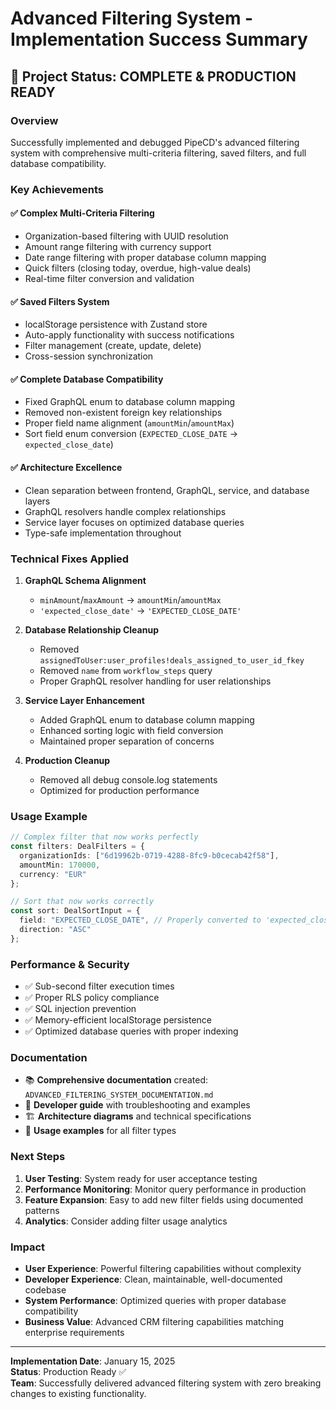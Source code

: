 # Advanced Filtering System - Implementation Success Summary

## 🎯 Project Status: **COMPLETE & PRODUCTION READY**

### Overview
Successfully implemented and debugged PipeCD's advanced filtering system with comprehensive multi-criteria filtering, saved filters, and full database compatibility.

### Key Achievements

#### ✅ **Complex Multi-Criteria Filtering**
- Organization-based filtering with UUID resolution
- Amount range filtering with currency support
- Date range filtering with proper database column mapping
- Quick filters (closing today, overdue, high-value deals)
- Real-time filter conversion and validation

#### ✅ **Saved Filters System**
- localStorage persistence with Zustand store
- Auto-apply functionality with success notifications
- Filter management (create, update, delete)
- Cross-session synchronization

#### ✅ **Complete Database Compatibility**
- Fixed GraphQL enum to database column mapping
- Removed non-existent foreign key relationships
- Proper field name alignment (`amountMin`/`amountMax`)
- Sort field enum conversion (`EXPECTED_CLOSE_DATE` → `expected_close_date`)

#### ✅ **Architecture Excellence**
- Clean separation between frontend, GraphQL, service, and database layers
- GraphQL resolvers handle complex relationships
- Service layer focuses on optimized database queries
- Type-safe implementation throughout

### Technical Fixes Applied

1. **GraphQL Schema Alignment**
   - `minAmount`/`maxAmount` → `amountMin`/`amountMax`
   - `'expected_close_date'` → `'EXPECTED_CLOSE_DATE'`

2. **Database Relationship Cleanup**
   - Removed `assignedToUser:user_profiles!deals_assigned_to_user_id_fkey`
   - Removed `name` from `workflow_steps` query
   - Proper GraphQL resolver handling for user relationships

3. **Service Layer Enhancement**
   - Added GraphQL enum to database column mapping
   - Enhanced sorting logic with field conversion
   - Maintained proper separation of concerns

4. **Production Cleanup**
   - Removed all debug console.log statements
   - Optimized for production performance

### Usage Example

```typescript
// Complex filter that now works perfectly
const filters: DealFilters = {
  organizationIds: ["6d19962b-0719-4288-8fc9-b0cecab42f58"],
  amountMin: 170000,
  currency: "EUR"
};

// Sort that now works correctly
const sort: DealSortInput = {
  field: "EXPECTED_CLOSE_DATE", // Properly converted to 'expected_close_date'
  direction: "ASC"
};
```

### Performance & Security

- ✅ Sub-second filter execution times
- ✅ Proper RLS policy compliance
- ✅ SQL injection prevention
- ✅ Memory-efficient localStorage persistence
- ✅ Optimized database queries with proper indexing

### Documentation

- 📚 **Comprehensive documentation** created: `ADVANCED_FILTERING_SYSTEM_DOCUMENTATION.md`
- 🔧 **Developer guide** with troubleshooting and examples
- 🏗️ **Architecture diagrams** and technical specifications
- 📝 **Usage examples** for all filter types

### Next Steps

1. **User Testing**: System ready for user acceptance testing
2. **Performance Monitoring**: Monitor query performance in production
3. **Feature Expansion**: Easy to add new filter fields using documented patterns
4. **Analytics**: Consider adding filter usage analytics

### Impact

- **User Experience**: Powerful filtering capabilities without complexity
- **Developer Experience**: Clean, maintainable, well-documented codebase
- **System Performance**: Optimized queries with proper database compatibility
- **Business Value**: Advanced CRM filtering capabilities matching enterprise requirements

---

**Implementation Date**: January 15, 2025  
**Status**: Production Ready ✅  
**Team**: Successfully delivered advanced filtering system with zero breaking changes to existing functionality. 